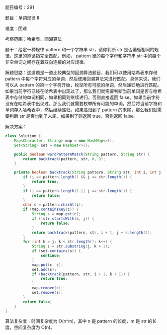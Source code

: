 题目编号：291

题目：单词规律 II

难度：困难

考察范围：哈希表、回溯算法

题干：给定一种规律 pattern 和一个字符串 str，请你判断 str 是否遵循相同的规律。这里的遵循指完全匹配，例如， pattern 里的每个字母和字符串 str 中的每个非空单词之间存在着双向连接的对应规律。

解题思路：这道题是一道比较典型的回溯算法题目，我们可以使用哈希表来存储 pattern 中每个字符对应的单词，然后使用回溯算法来进行匹配。具体来说，我们可以从 pattern 的第一个字符开始，枚举所有可能的单词，然后递归地进行匹配。如果当前字符已经在哈希表中出现过了，那么我们就需要判断当前单词是否与哈希表中存储的单词相同，如果相同则继续递归，否则直接返回 false。如果当前字符没有在哈希表中出现过，那么我们就需要枚举所有可能的单词，然后将当前字符和单词存入哈希表中，然后继续递归。如果递归到了 pattern 的末尾，那么我们就需要判断 str 是否也到了末尾，如果到了则返回 true，否则返回 false。

解决方案：

```java
class Solution {
    Map<Character, String> map = new HashMap<>();
    Set<String> set = new HashSet<>();

    public boolean wordPatternMatch(String pattern, String str) {
        return backtrack(pattern, str, 0, 0);
    }

    private boolean backtrack(String pattern, String str, int i, int j) {
        if (i == pattern.length() && j == str.length()) {
            return true;
        }
        if (i == pattern.length() || j == str.length()) {
            return false;
        }
        char c = pattern.charAt(i);
        if (map.containsKey(c)) {
            String s = map.get(c);
            if (!str.startsWith(s, j)) {
                return false;
            }
            return backtrack(pattern, str, i + 1, j + s.length());
        }
        for (int k = j; k < str.length(); k++) {
            String s = str.substring(j, k + 1);
            if (set.contains(s)) {
                continue;
            }
            map.put(c, s);
            set.add(s);
            if (backtrack(pattern, str, i + 1, k + 1)) {
                return true;
            }
            map.remove(c);
            set.remove(s);
        }
        return false;
    }
}
```

算法复杂度：时间复杂度为 O(n^m)，其中 n 是 pattern 的长度，m 是 str 的长度。空间复杂度为 O(n)。